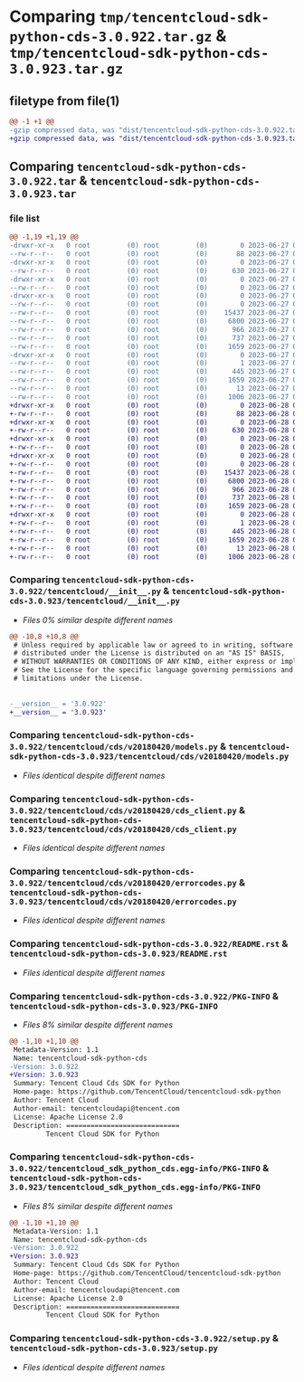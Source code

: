 # Comparing `tmp/tencentcloud-sdk-python-cds-3.0.922.tar.gz` & `tmp/tencentcloud-sdk-python-cds-3.0.923.tar.gz`

## filetype from file(1)

```diff
@@ -1 +1 @@
-gzip compressed data, was "dist/tencentcloud-sdk-python-cds-3.0.922.tar", last modified: Tue Jun 27 00:19:39 2023, max compression
+gzip compressed data, was "dist/tencentcloud-sdk-python-cds-3.0.923.tar", last modified: Wed Jun 28 00:21:52 2023, max compression
```

## Comparing `tencentcloud-sdk-python-cds-3.0.922.tar` & `tencentcloud-sdk-python-cds-3.0.923.tar`

### file list

```diff
@@ -1,19 +1,19 @@
-drwxr-xr-x   0 root         (0) root         (0)        0 2023-06-27 00:19:39.000000 tencentcloud-sdk-python-cds-3.0.922/
--rw-r--r--   0 root         (0) root         (0)       88 2023-06-27 00:19:39.000000 tencentcloud-sdk-python-cds-3.0.922/setup.cfg
-drwxr-xr-x   0 root         (0) root         (0)        0 2023-06-27 00:19:39.000000 tencentcloud-sdk-python-cds-3.0.922/tencentcloud/
--rw-r--r--   0 root         (0) root         (0)      630 2023-06-27 00:19:38.000000 tencentcloud-sdk-python-cds-3.0.922/tencentcloud/__init__.py
-drwxr-xr-x   0 root         (0) root         (0)        0 2023-06-27 00:19:39.000000 tencentcloud-sdk-python-cds-3.0.922/tencentcloud/cds/
--rw-r--r--   0 root         (0) root         (0)        0 2023-06-27 00:19:38.000000 tencentcloud-sdk-python-cds-3.0.922/tencentcloud/cds/__init__.py
-drwxr-xr-x   0 root         (0) root         (0)        0 2023-06-27 00:19:39.000000 tencentcloud-sdk-python-cds-3.0.922/tencentcloud/cds/v20180420/
--rw-r--r--   0 root         (0) root         (0)        0 2023-06-27 00:19:38.000000 tencentcloud-sdk-python-cds-3.0.922/tencentcloud/cds/v20180420/__init__.py
--rw-r--r--   0 root         (0) root         (0)    15437 2023-06-27 00:19:38.000000 tencentcloud-sdk-python-cds-3.0.922/tencentcloud/cds/v20180420/models.py
--rw-r--r--   0 root         (0) root         (0)     6800 2023-06-27 00:19:38.000000 tencentcloud-sdk-python-cds-3.0.922/tencentcloud/cds/v20180420/cds_client.py
--rw-r--r--   0 root         (0) root         (0)      966 2023-06-27 00:19:38.000000 tencentcloud-sdk-python-cds-3.0.922/tencentcloud/cds/v20180420/errorcodes.py
--rw-r--r--   0 root         (0) root         (0)      737 2023-06-27 00:19:38.000000 tencentcloud-sdk-python-cds-3.0.922/README.rst
--rw-r--r--   0 root         (0) root         (0)     1659 2023-06-27 00:19:39.000000 tencentcloud-sdk-python-cds-3.0.922/PKG-INFO
-drwxr-xr-x   0 root         (0) root         (0)        0 2023-06-27 00:19:39.000000 tencentcloud-sdk-python-cds-3.0.922/tencentcloud_sdk_python_cds.egg-info/
--rw-r--r--   0 root         (0) root         (0)        1 2023-06-27 00:19:39.000000 tencentcloud-sdk-python-cds-3.0.922/tencentcloud_sdk_python_cds.egg-info/dependency_links.txt
--rw-r--r--   0 root         (0) root         (0)      445 2023-06-27 00:19:39.000000 tencentcloud-sdk-python-cds-3.0.922/tencentcloud_sdk_python_cds.egg-info/SOURCES.txt
--rw-r--r--   0 root         (0) root         (0)     1659 2023-06-27 00:19:39.000000 tencentcloud-sdk-python-cds-3.0.922/tencentcloud_sdk_python_cds.egg-info/PKG-INFO
--rw-r--r--   0 root         (0) root         (0)       13 2023-06-27 00:19:39.000000 tencentcloud-sdk-python-cds-3.0.922/tencentcloud_sdk_python_cds.egg-info/top_level.txt
--rw-r--r--   0 root         (0) root         (0)     1006 2023-06-27 00:19:38.000000 tencentcloud-sdk-python-cds-3.0.922/setup.py
+drwxr-xr-x   0 root         (0) root         (0)        0 2023-06-28 00:21:52.000000 tencentcloud-sdk-python-cds-3.0.923/
+-rw-r--r--   0 root         (0) root         (0)       88 2023-06-28 00:21:52.000000 tencentcloud-sdk-python-cds-3.0.923/setup.cfg
+drwxr-xr-x   0 root         (0) root         (0)        0 2023-06-28 00:21:52.000000 tencentcloud-sdk-python-cds-3.0.923/tencentcloud/
+-rw-r--r--   0 root         (0) root         (0)      630 2023-06-28 00:21:52.000000 tencentcloud-sdk-python-cds-3.0.923/tencentcloud/__init__.py
+drwxr-xr-x   0 root         (0) root         (0)        0 2023-06-28 00:21:52.000000 tencentcloud-sdk-python-cds-3.0.923/tencentcloud/cds/
+-rw-r--r--   0 root         (0) root         (0)        0 2023-06-28 00:21:52.000000 tencentcloud-sdk-python-cds-3.0.923/tencentcloud/cds/__init__.py
+drwxr-xr-x   0 root         (0) root         (0)        0 2023-06-28 00:21:52.000000 tencentcloud-sdk-python-cds-3.0.923/tencentcloud/cds/v20180420/
+-rw-r--r--   0 root         (0) root         (0)        0 2023-06-28 00:21:52.000000 tencentcloud-sdk-python-cds-3.0.923/tencentcloud/cds/v20180420/__init__.py
+-rw-r--r--   0 root         (0) root         (0)    15437 2023-06-28 00:21:52.000000 tencentcloud-sdk-python-cds-3.0.923/tencentcloud/cds/v20180420/models.py
+-rw-r--r--   0 root         (0) root         (0)     6800 2023-06-28 00:21:52.000000 tencentcloud-sdk-python-cds-3.0.923/tencentcloud/cds/v20180420/cds_client.py
+-rw-r--r--   0 root         (0) root         (0)      966 2023-06-28 00:21:52.000000 tencentcloud-sdk-python-cds-3.0.923/tencentcloud/cds/v20180420/errorcodes.py
+-rw-r--r--   0 root         (0) root         (0)      737 2023-06-28 00:21:52.000000 tencentcloud-sdk-python-cds-3.0.923/README.rst
+-rw-r--r--   0 root         (0) root         (0)     1659 2023-06-28 00:21:52.000000 tencentcloud-sdk-python-cds-3.0.923/PKG-INFO
+drwxr-xr-x   0 root         (0) root         (0)        0 2023-06-28 00:21:52.000000 tencentcloud-sdk-python-cds-3.0.923/tencentcloud_sdk_python_cds.egg-info/
+-rw-r--r--   0 root         (0) root         (0)        1 2023-06-28 00:21:52.000000 tencentcloud-sdk-python-cds-3.0.923/tencentcloud_sdk_python_cds.egg-info/dependency_links.txt
+-rw-r--r--   0 root         (0) root         (0)      445 2023-06-28 00:21:52.000000 tencentcloud-sdk-python-cds-3.0.923/tencentcloud_sdk_python_cds.egg-info/SOURCES.txt
+-rw-r--r--   0 root         (0) root         (0)     1659 2023-06-28 00:21:52.000000 tencentcloud-sdk-python-cds-3.0.923/tencentcloud_sdk_python_cds.egg-info/PKG-INFO
+-rw-r--r--   0 root         (0) root         (0)       13 2023-06-28 00:21:52.000000 tencentcloud-sdk-python-cds-3.0.923/tencentcloud_sdk_python_cds.egg-info/top_level.txt
+-rw-r--r--   0 root         (0) root         (0)     1006 2023-06-28 00:21:52.000000 tencentcloud-sdk-python-cds-3.0.923/setup.py
```

### Comparing `tencentcloud-sdk-python-cds-3.0.922/tencentcloud/__init__.py` & `tencentcloud-sdk-python-cds-3.0.923/tencentcloud/__init__.py`

 * *Files 0% similar despite different names*

```diff
@@ -10,8 +10,8 @@
 # Unless required by applicable law or agreed to in writing, software
 # distributed under the License is distributed on an "AS IS" BASIS,
 # WITHOUT WARRANTIES OR CONDITIONS OF ANY KIND, either express or implied.
 # See the License for the specific language governing permissions and
 # limitations under the License.
 
 
-__version__ = '3.0.922'
+__version__ = '3.0.923'
```

### Comparing `tencentcloud-sdk-python-cds-3.0.922/tencentcloud/cds/v20180420/models.py` & `tencentcloud-sdk-python-cds-3.0.923/tencentcloud/cds/v20180420/models.py`

 * *Files identical despite different names*

### Comparing `tencentcloud-sdk-python-cds-3.0.922/tencentcloud/cds/v20180420/cds_client.py` & `tencentcloud-sdk-python-cds-3.0.923/tencentcloud/cds/v20180420/cds_client.py`

 * *Files identical despite different names*

### Comparing `tencentcloud-sdk-python-cds-3.0.922/tencentcloud/cds/v20180420/errorcodes.py` & `tencentcloud-sdk-python-cds-3.0.923/tencentcloud/cds/v20180420/errorcodes.py`

 * *Files identical despite different names*

### Comparing `tencentcloud-sdk-python-cds-3.0.922/README.rst` & `tencentcloud-sdk-python-cds-3.0.923/README.rst`

 * *Files identical despite different names*

### Comparing `tencentcloud-sdk-python-cds-3.0.922/PKG-INFO` & `tencentcloud-sdk-python-cds-3.0.923/PKG-INFO`

 * *Files 8% similar despite different names*

```diff
@@ -1,10 +1,10 @@
 Metadata-Version: 1.1
 Name: tencentcloud-sdk-python-cds
-Version: 3.0.922
+Version: 3.0.923
 Summary: Tencent Cloud Cds SDK for Python
 Home-page: https://github.com/TencentCloud/tencentcloud-sdk-python
 Author: Tencent Cloud
 Author-email: tencentcloudapi@tencent.com
 License: Apache License 2.0
 Description: ============================
         Tencent Cloud SDK for Python
```

### Comparing `tencentcloud-sdk-python-cds-3.0.922/tencentcloud_sdk_python_cds.egg-info/PKG-INFO` & `tencentcloud-sdk-python-cds-3.0.923/tencentcloud_sdk_python_cds.egg-info/PKG-INFO`

 * *Files 8% similar despite different names*

```diff
@@ -1,10 +1,10 @@
 Metadata-Version: 1.1
 Name: tencentcloud-sdk-python-cds
-Version: 3.0.922
+Version: 3.0.923
 Summary: Tencent Cloud Cds SDK for Python
 Home-page: https://github.com/TencentCloud/tencentcloud-sdk-python
 Author: Tencent Cloud
 Author-email: tencentcloudapi@tencent.com
 License: Apache License 2.0
 Description: ============================
         Tencent Cloud SDK for Python
```

### Comparing `tencentcloud-sdk-python-cds-3.0.922/setup.py` & `tencentcloud-sdk-python-cds-3.0.923/setup.py`

 * *Files identical despite different names*

